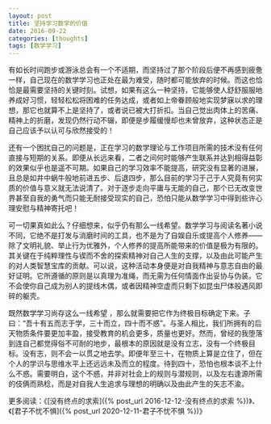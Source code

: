 ```yaml
---
layout: post
title: 坚持学习数学的价值
date: 2016-09-22
categories: [thoughts]
tags: [数学学习]
---
```


有如长时间跑步或游泳总会有一个不适期，而坚持过了那个阶段后便不再感到疲惫一样，自己现在的数学学习也正处在最为难受，随时都可能放弃的时候。而这也恰恰是最需要坚持的关键时刻。试想，如果有这么一种坚持，它能够使人舒舒服服地养成好习惯，轻轻松松将困难的任务达成，或者如上帝眷顾般地实现梦寐以求的理想，那它也就算不上是坚持了，或者说已被大打折扣。当自己觉出肉体上的苦痛、精神上的折磨，发现仍然行动不辍，即便是步履缓慢却也未曾放弃，这种状态正是自己应该予以认可与欣然接受的！

还有一个困扰自己的问题是，正在学习的数学理论与工作项目所需的技术没有任何直接与短期的关系。即便从长远来看，二者之间何时能够产生联系并达到相得益彰的效果似乎也是遥不可期。如果自己的学习效率不能提高，研究没有显著的进展，且总是如井中蜗牛般地前进五步、后退四步，那么目前的学习于己于人究竟有何实质的价值与意义就无法说清了。对于逐步走向平庸与无能的自己，那个已无改变世界甚至自我的勇气而只能无耐接受现实的自己，恐怕只能从数学学习中得到些许心理安慰与精神寄托吧！

可一切果真如此么？仔细想来，似乎仍有那么一线希望。数学学习与阅读名著小说不同，它绝不是打发与消磨时间的工具，也不是为了自娱自乐或提高个人修养——除了文明礼貌、举止行为优雅外，个人修养的提高所能带来的价值是极为有限的。其关键在于纯粹理性与锲而不舍的探索精神对自己人生的支撑，以及由此可能产生的对人类智慧宝库的贡献。可以说，这种活动本身便是对自我精神与意志自由的最好证明。它所遵循的原则是以真理为准绳，而无需为任何情面作出妥协与伪装。它不会使你自己成为别人的提线木偶，或者因精神空虚而只剩下如昆虫尸体般遇风即碎的躯壳。

既然数学学习尚存这么一线希望 ，那么就需要把它作为终极目标确定下来。子曰：“吾十有五而志于学，三十而立，四十而不惑”。与圣人相比，我们所拥有的后天物质条件要更加丰盈，接受教育的机会更多，质量也更好。然而，曾经的我堕落到连自己都觉得俗不可耐的地步，最根本的原因就是没有立志，没有一个终极目标。没有志，则不会一以贯之地去学。即便年至三十，在物质上算是立住了，但在个人的学识与思维水平上还远远未及而立的程度。待到四十，恐怕也根本谈不上什么不惑。需要明白，这个不惑，并非对社会上的规则与潜规则，以及左右逢源所需的伎俩而熟稔，而是对自我人生追求与理想的明确以及由此产生的矢志不渝。

更多阅读：《[没有终点的求索]({% post_url 2016-12-12-没有终点的求索 %})》、《[君子不忧不惧]({% post_url 2020-12-11-君子不忧不惧 %})》
